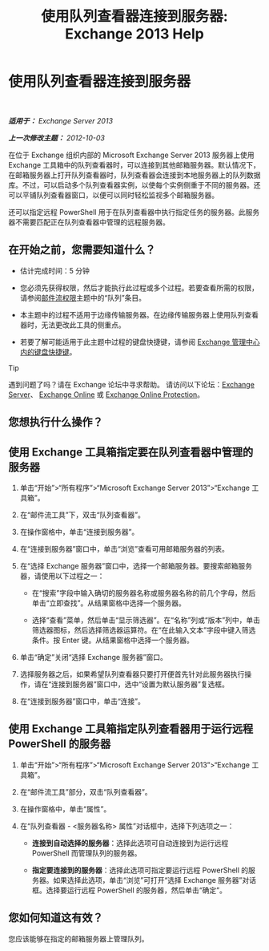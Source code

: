 ﻿---
title: '使用队列查看器连接到服务器: Exchange 2013 Help'
TOCTitle: 使用队列查看器连接到服务器
ms:assetid: 6c1ad574-9ab5-4dcc-9398-ec10eca4fd11
ms:mtpsurl: https://technet.microsoft.com/zh-cn/library/Aa998669(v=EXCHG.150)
ms:contentKeyID: 50490777
ms.date: 01/11/2018
mtps_version: v=EXCHG.150
ms.translationtype: HT
---

# 使用队列查看器连接到服务器

 

_**适用于：** Exchange Server 2013_

_**上一次修改主题：** 2012-10-03_

在位于 Exchange 组织内部的 Microsoft Exchange Server 2013 服务器上使用 Exchange 工具箱中的队列查看器时，可以连接到其他邮箱服务器。默认情况下，在邮箱服务器上打开队列查看器时，队列查看器会连接到本地服务器上的队列数据库。不过，可以启动多个队列查看器实例，以使每个实例侧重于不同的服务器。还可以平铺队列查看器窗口，以便可以同时轻松监视多个邮箱服务器。

还可以指定远程 PowerShell 用于在队列查看器中执行指定任务的服务器。此服务器不需要匹配正在队列查看器中管理的远程服务器。

## 在开始之前，您需要知道什么？

  - 估计完成时间：5 分钟

  - 您必须先获得权限，然后才能执行此过程或多个过程。若要查看所需的权限，请参阅[邮件流权限](mail-flow-permissions-exchange-2013-help.md)主题中的“队列”条目。

  - 本主题中的过程不适用于边缘传输服务器。在边缘传输服务器上使用队列查看器时，无法更改此工具的侧重点。

  - 若要了解可能适用于此主题中过程的键盘快捷键，请参阅 [Exchange 管理中心内的键盘快捷键](keyboard-shortcuts-in-the-exchange-admin-center-exchange-online-protection-help.md)。

> [!tip]
> 遇到问题了吗？请在 Exchange 论坛中寻求帮助。 请访问以下论坛：<a href="https://go.microsoft.com/fwlink/p/?linkid=60612">Exchange Server</a>、 <a href="https://go.microsoft.com/fwlink/p/?linkid=267542">Exchange Online</a> 或 <a href="https://go.microsoft.com/fwlink/p/?linkid=285351">Exchange Online Protection</a>。


## 您想执行什么操作？

## 使用 Exchange 工具箱指定要在队列查看器中管理的服务器

1.  单击“开始”\>“所有程序”\>“Microsoft Exchange Server 2013”\>“Exchange 工具箱”。

2.  在“邮件流工具”下，双击“队列查看器”。

3.  在操作窗格中，单击“连接到服务器”。

4.  在“连接到服务器”窗口中，单击“浏览”查看可用邮箱服务器的列表。

5.  在“选择 Exchange 服务器”窗口中，选择一个邮箱服务器。要搜索邮箱服务器，请使用以下过程之一：
    
      - 在“搜索”字段中输入确切的服务器名称或服务器名称的前几个字母，然后单击“立即查找”。从结果窗格中选择一个服务器。
    
      - 选择“查看”菜单，然后单击“显示筛选器”。在“名称”列或“版本”列中，单击筛选器图标，然后选择筛选器运算符。在“在此输入文本”字段中键入筛选条件。按 Enter 键。从结果窗格中选择一个服务器。

6.  单击“确定”关闭“选择 Exchange 服务器”窗口。

7.  选择服务器之后，如果希望队列查看器只要打开便首先针对此服务器执行操作，请在“连接到服务器”窗口中，选中“设置为默认服务器”复选框。

8.  在“连接到服务器”窗口中，单击“连接”。

## 使用 Exchange 工具箱指定队列查看器用于运行远程 PowerShell 的服务器

1.  单击“开始”\>“所有程序”\>“Microsoft Exchange Server 2013”\>“Exchange 工具箱”。

2.  在“邮件流工具”部分，双击“队列查看器”。

3.  在操作窗格中，单击“属性”。

4.  在“队列查看器 - \<服务器名称\> 属性”对话框中，选择下列选项之一：
    
      - **连接到自动选择的服务器**：选择此选项可自动连接到为运行远程 PowerShell 而管理队列的服务器。
    
      - **指定要连接到的服务器**：选择此选项可指定要运行远程 PowerShell 的服务器。如果选择此选项，单击“浏览”可打开“选择 Exchange 服务器”对话框。选择要运行远程 PowerShell 的服务器，然后单击“确定”。

## 您如何知道这有效？

您应该能够在指定的邮箱服务器上管理队列。

